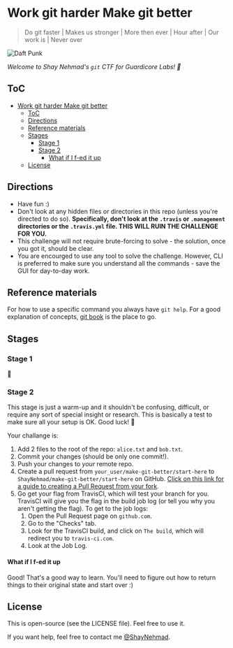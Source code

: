 # Work git harder Make git better

> Do git faster | Makes us stronger | More then ever | Hour after | Our work is | Never over

![Daft Punk](https://media.giphy.com/media/mvRt9fiKKz7Ve/giphy.gif)

_Welcome to Shay Nehmad's `git` CTF for Guardicore Labs! 🚩_

## ToC

- [Work git harder Make git better](#work-git-harder-make-git-better)
  - [ToC](#toc)
  - [Directions](#directions)
  - [Reference materials](#reference-materials)
  - [Stages](#stages)
    - [Stage 1](#stage-1)
    - [Stage 2](#stage-2)
      - [What if I f-ed it up](#what-if-i-f-ed-it-up)
  - [License](#license)

## Directions

- Have fun :)
- Don't look at any hidden files or directories in this repo (unless you're directed to do so). **Specifically, don't look at the `.travis` or `.management` directories or the `.travis.yml` file. THIS WILL RUIN THE CHALLENGE FOR YOU.**
- This challenge will not require brute-forcing to solve - the solution, once you got it, should be clear.
- You are encourged to use any tool to solve the challenge. However, CLI is preferred to make sure you understand all the commands - save the GUI for day-to-day work.

## Reference materials
  
For how to use a specific command you always have `git help`. For a good explanation of concepts, [git book](https://git-scm.com/book/en/v2) is the place to go.

## Stages

### Stage 1

🚩

### Stage 2

This stage is just a warm-up and it shouldn't be confusing, difficult, or require any sort of special insight or research. This is basically a test to make sure all your setup is OK. Good luck! 👋

Your challange is:

1. Add 2 files to the root of the repo: `alice.txt` and `bob.txt`.
2. Commit your changes (should be only one commit!).
3. Push your changes to *your* remote repo.
4. Create a pull request from `your_user/make-git-better/start-here` to `ShayNehmad/make-git-better/start-here` on GitHub. [Click on this link for a guide to creating a Pull Request from your fork](https://help.github.com/en/github/collaborating-with-issues-and-pull-requests/creating-a-pull-request-from-a-fork).
5. Go get your flag from TravisCI, which will test your branch for you. TravisCI will give you the flag in the build job log (or tell you why you aren't getting the flag). To get to the job logs:
    1. Open the Pull Request page on `github.com`.
    2. Go to the "Checks" tab.
    3. Look for the TravisCI build, and click on `The build`, which will redirect you to `travis-ci.com`.
    4. Look at the Job Log.

#### What if I f-ed it up

Good! That's a good way to learn. You'll need to figure out how to return things to their original state and start over :)

## License

This is open-source (see the LICENSE file). Feel free to use it.

If you want help, feel free to contact me [@ShayNehmad](https://twitter.com/ShayNehmad).
